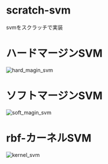 # scratch-svm

svmをスクラッチで実装


# ハードマージンSVM

![hard_magin_svm](https://user-images.githubusercontent.com/29496312/58341074-5cdab580-7e88-11e9-94d3-a284e7ac2dc7.png)

# ソフトマージンSVM



![soft_magin_svm](https://user-images.githubusercontent.com/29496312/58341076-5d734c00-7e88-11e9-9f62-4a5c53001cee.png)

# rbf-カーネルSVM

![kernel_svm](https://user-images.githubusercontent.com/29496312/58341075-5d734c00-7e88-11e9-99f4-1e9b211dd30a.png)